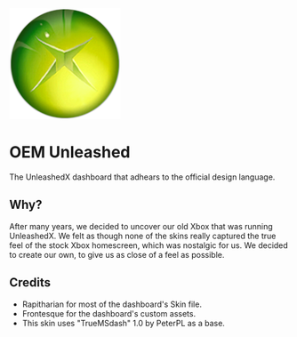 <img src="https://github.com/Frontesque/OEM-Unleashed/blob/main/dashboard/orb.png?raw=true" alt="Xbox Logo" width="200"/>

# OEM Unleashed
The UnleashedX dashboard that adhears to the official design language. 

## Why?
After many years, we decided to uncover our old Xbox that was running UnleashedX. We felt as though none of the skins really captured the true feel of the stock Xbox homescreen, which was nostalgic for us. We decided to create our own, to give us as close of a feel as possible.


## Credits
- Rapitharian for most of the dashboard's Skin file.
- Frontesque for the dashboard's custom assets.
- This skin uses "TrueMSdash" 1.0 by PeterPL as a base.
